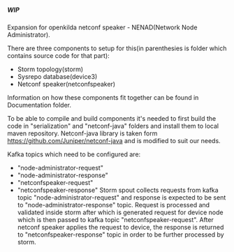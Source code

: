 ##### WIP #####
Expansion for openkilda netconf speaker - NENAD(Network Node Administrator).

There are three components to setup for this(in parenthesies is folder which contains source code for that part):
- Storm topology(storm)
- Sysrepo database(device3)
- Netconf speaker(netconfspeaker)

Information on how these components fit together can be found in Documentation folder.

To be able to compile and build components it's needed to first build the code in "serialization" and "netconf-java"
 folders and install them to local maven repository. Netconf-java library is taken form https://github.com/Juniper/netconf-java
and is modified to suit our needs.

Kafka topics which need to be configured are:
- "node-administrator-request"
- "node-administrator-response"
- "netconfspeaker-request"
- "netconfspeaker-response"
Storm spout collects requests from kafka topic "node-administrator-request" and response
 is expected to be sent to "node-administrator-response" topic.
Request is processed and validated inside storm after which is generated request for device
 node which is then passed to kafka topic "netconfspeaker-request". After netconf speaker
applies the request to device, the response is returned to "netconfspeaker-response" topic
in order to be further processed by storm.
